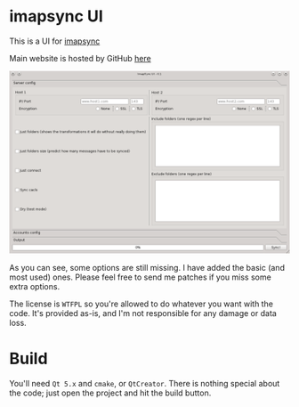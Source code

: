 imapsync UI
===========

This is a UI for [imapsync](http://imapsync.lamiral.info/)

Main website is hosted by GitHub [here](http://alexandernst.github.io/imapsync_ui)

![Screenshot](https://raw.githubusercontent.com/alexandernst/imapsync_ui/148c7a79641989264c39ebc6a70ed76080d4d25b/imapsync_ui.png)

As you can see, some options are still missing. I have added the basic (and most used) ones.
Please feel free to send me patches if you miss some extra options.

The license is `WTFPL` so you're allowed to do whatever you want with the code. It's provided
as-is, and I'm not responsible for any damage or data loss.

Build
=====

You'll need `Qt 5.x` and `cmake`, or `QtCreator`.
There is nothing special about the code; just open the project and hit the build button.